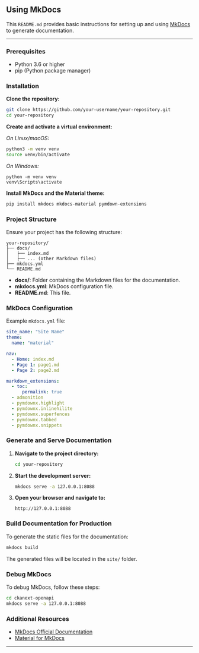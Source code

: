 ## Using MkDocs

This `README.md` provides basic instructions for setting up and using [MkDocs](https://squidfunk.github.io/mkdocs-material/reference/) to generate documentation.

---

### Prerequisites

- Python 3.6 or higher
- pip (Python package manager)

### Installation

**Clone the repository:**

```sh
git clone https://github.com/your-username/your-repository.git
cd your-repository
```

**Create and activate a virtual environment:**

*On Linux/macOS:*

```sh
python3 -m venv venv
source venv/bin/activate
```

*On Windows:*

```command
python -m venv venv
venv\Scripts\activate
```

**Install MkDocs and the Material theme:**

```sh
pip install mkdocs mkdocs-material pymdown-extensions
```

### Project Structure

Ensure your project has the following structure:

```
your-repository/
├── docs/
│   ├── index.md
│   ├── ... (other Markdown files)
├── mkdocs.yml
└── README.md
```

- **docs/**: Folder containing the Markdown files for the documentation.
- **mkdocs.yml**: MkDocs configuration file.
- **README.md**: This file.

### MkDocs Configuration

Example `mkdocs.yml` file:

```yaml
site_name: "Site Name"
theme:
  name: "material"

nav:
  - Home: index.md
  - Page 1: page1.md
  - Page 2: page2.md

markdown_extensions:
  - toc:
      permalink: true
  - admonition
  - pymdownx.highlight
  - pymdownx.inlinehilite
  - pymdownx.superfences
  - pymdownx.tabbed
  - pymdownx.snippets
```

### Generate and Serve Documentation

1. **Navigate to the project directory:**

   ```sh
   cd your-repository
   ```

2. **Start the development server:**

   ```sh
   mkdocs serve -a 127.0.0.1:8088
   ```

3. **Open your browser and navigate to:**

   ```
   http://127.0.0.1:8088
   ```

### Build Documentation for Production

To generate the static files for the documentation:

```sh
mkdocs build
```

The generated files will be located in the `site/` folder.

### Debug MkDocs

To debug MkDocs, follow these steps:

```sh
cd ckanext-openapi
mkdocs serve -a 127.0.0.1:8088
```

### Additional Resources

- [MkDocs Official Documentation](https://www.mkdocs.org/)
- [Material for MkDocs](https://squidfunk.github.io/mkdocs-material/)

---
